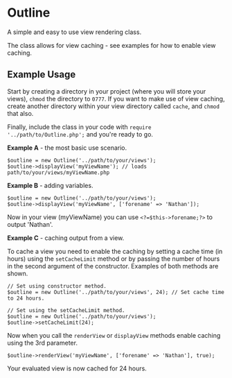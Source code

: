 Outline
=======

A simple and easy to use view rendering class.

The class allows for view caching - see examples for how to enable view caching.

Example Usage
-------------

Start by creating a directory in your project (where you will store your views), `chmod` the directory to `0777`. If you want to make use of view caching, create another directory within your view directory called `cache`, and `chmod` that also.

Finally, include the class in your code with `require '../path/to/Outline.php';` and you're ready to go.

**Example A** - the most basic use scenario.

    $outline = new Outline('../path/to/your/views');
    $outline->displayView('myViewName'); // loads path/to/your/views/myViewName.php
    
**Example B** - adding variables.

    $outline = new Outline('../path/to/your/views');
    $outline->displayView('myViewName', ['forename' => 'Nathan']);
    
Now in your view (myViewName) you can use `<?=$this->forename;?>` to output 'Nathan'.
    
**Example C** - caching output from a view.

To cache a view you need to enable the caching by setting a cache time (in hours) using the `setCacheLimit` method or by passing the number of hours in the second argument of the constructor. Examples of both methods are shown.

    // Set using constructor method.
    $outline = new Outline('../path/to/your/views', 24); // Set cache time to 24 hours.
    
    // Set using the setCacheLimit method.
    $outline = new Outline('../path/to/your/views');
    $outline->setCacheLimit(24);

Now when you call the `renderView` or `displayView` methods enable caching using the 3rd parameter.

    $outline->renderView('myViewName', ['forename' => 'Nathan'], true);
    
Your evaluated view is now cached for 24 hours.